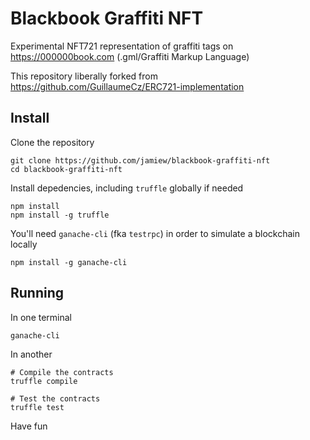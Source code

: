 # Blackbook Graffiti NFT

Experimental NFT721 representation of graffiti tags on https://000000book.com
(.gml/Graffiti Markup Language)

This repository liberally forked from https://github.com/GuillaumeCz/ERC721-implementation


## Install

Clone the repository

```
git clone https://github.com/jamiew/blackbook-graffiti-nft
cd blackbook-graffiti-nft
```

Install depedencies, including `truffle` globally if needed

```
npm install
npm install -g truffle
```

You'll need `ganache-cli` (fka `testrpc`) in order to simulate a blockchain locally

```
npm install -g ganache-cli
```

## Running

In one terminal

```
ganache-cli
```

In another

```
# Compile the contracts
truffle compile

# Test the contracts
truffle test
```

Have fun
